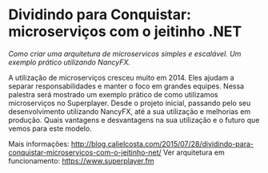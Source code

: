 # Dividindo para Conquistar: microserviços com o jeitinho .NET
_Como criar uma arquitetura de microservicos simples e escalável. Um exemplo prático utilizando NancyFX._

A utilização de microserviços cresceu muito em 2014. Eles ajudam a separar responsabilidades e manter o foco em grandes equipes. Nessa palestra será mostrado um exemplo prático de como utilizamos microserviços no Superplayer. Desde o projeto inicial, passando pelo seu desenvolvimento utilizando NancyFX, até a sua utilização e melhorias em produção. Quais vantagens e desvantagens na sua utilização e o futuro que vemos para este modelo.

Mais informações: http://blog.calielcosta.com/2015/07/28/dividindo-para-conquistar-microservicos-com-o-jeitinho-net/
Ver arquitetura em funcionamento: https://www.superplayer.fm
